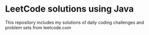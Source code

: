 # LeetCode solutions using Java
This repository includes my solutions of daily coding challenges and problem sets from leetcode.com

